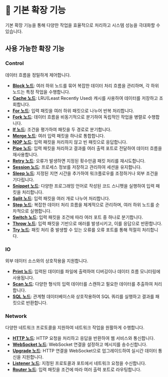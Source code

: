 # 🔧 기본 확장 기능

기본 확장 기능을 통해 다양한 작업을 효율적으로 처리하고 시스템 성능을 극대화할 수 있습니다.

## 사용 가능한 확장 기능

### **Control**

데이터 흐름을 정밀하게 제어합니다.

- **[Block 노드](./docs/block_node_kr.md)**: 여러 하위 노드를 묶어 복잡한 데이터 처리 흐름을 관리하며, 각 하위 노드는 특정 작업을 수행합니다.
- **[Cache 노드](./docs/cache_node_kr.md)**: LRU(Least Recently Used) 캐시를 사용하여 데이터를 저장하고 조회합니다.
- **[For 노드](./docs/for_node_kr.md)**: 입력 패킷을 여러 하위 패킷으로 나누어 반복 처리합니다.
- **[Fork 노드](./docs/fork_node_kr.md)**: 데이터 흐름을 비동기적으로 분기하여 독립적인 작업을 병렬로 수행합니다.
- **[If 노드](./docs/if_node_kr.md)**: 조건을 평가하여 패킷을 두 경로로 분기합니다.
- **[Merge 노드](./docs/merge_node_kr.md)**: 여러 입력 패킷을 하나로 통합합니다.
- **[NOP 노드](./docs/nop_node_kr.md)**: 입력 패킷을 처리하지 않고 빈 패킷으로 응답합니다.
- **[Pipe 노드](./docs/pipe_node_kr.md)**: 입력 패킷을 처리하고 결과를 여러 출력 포트로 전달하여 데이터 흐름을 재사용합니다.
- **[Retry 노드](./docs/retry_node_kr.md)**: 오류가 발생하면 지정된 횟수만큼 패킷 처리를 재시도합니다.
- **[Session 노드](./docs/session_node_kr.md)**: 프로세스 정보를 저장하고 관리하여 세션을 유지합니다.
- **[Sleep 노드](./docs/sleep_node_kr.md)**: 지정된 지연 시간을 추가하여 워크플로우를 조정하거나 외부 조건을 기다립니다.
- **[Snippet 노드](./docs/snippet_node_kr.md)**: 다양한 프로그래밍 언어로 작성된 코드 스니펫을 실행하여 입력 패킷을 처리합니다.
- **[Split 노드](./docs/split_node_kr.md)**: 입력 패킷을 여러 개로 나누어 처리합니다.
- **[Step 노드](./docs/step_node_kr.md)**: 복잡한 데이터 처리 흐름을 체계적으로 관리하며, 여러 하위 노드를 순차적으로 실행합니다.
- **[Switch 노드](./docs/switch_node_kr.md)**: 입력 패킷을 조건에 따라 여러 포트 중 하나로 분기합니다.
- **[Throw 노드](./docs/throw_node_kr.md)**: 입력 패킷을 기반으로 에러를 발생시키고, 이를 응답으로 반환합니다.
- **[Try 노드](./docs/try_node_kr.md)**: 패킷 처리 중 발생할 수 있는 오류를 오류 포트를 통해 적절히 처리합니다.

### **IO**

외부 데이터 소스와의 상호작용을 지원합니다.

- **[Print 노드](./docs/print_node_kr.md)**: 입력된 데이터를 파일에 출력하여 디버깅이나 데이터 흐름 모니터링에 사용됩니다.
- **[Scan 노드](./docs/scan_node_kr.md)**: 다양한 형식의 입력 데이터를 스캔하고 필요한 데이터를 추출하여 처리합니다.
- **[SQL 노드](./docs/sql_node_kr.md)**: 관계형 데이터베이스와 상호작용하여 SQL 쿼리를 실행하고 결과를 패킷으로 반환합니다.

### **Network**

다양한 네트워크 프로토콜을 지원하여 네트워크 작업을 원활하게 수행합니다.

- **[HTTP 노드](./docs/http_node_kr.md)**: HTTP 요청을 처리하고 응답을 반환하여 웹 서비스와 통신합니다.
- **[WebSocket 노드](./docs/websocket_node_kr.md)**: WebSocket 연결을 설정하고 메시지를 송수신합니다.
- **[Upgrade 노드](./docs/upgrade_node_kr.md)**: HTTP 연결을 WebSocket으로 업그레이드하여 실시간 데이터 통신을 지원합니다.
- **[Listener 노드](./docs/listener_node_kr.md)**: 지정된 프로토콜과 포트에서 네트워크 요청을 수신합니다.
- **[Router 노드](./docs/router_node_kr.md)**: 입력 패킷을 조건에 따라 여러 출력 포트로 라우팅합니다.
